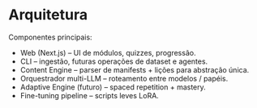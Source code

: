 # Arquitetura

Componentes principais:
- Web (Next.js) – UI de módulos, quizzes, progressão.
- CLI – ingestão, futuras operações de dataset e agentes.
- Content Engine – parser de manifests + lições para abstração única.
- Orquestrador multi-LLM – roteamento entre modelos / papéis.
- Adaptive Engine (futuro) – spaced repetition + mastery.
- Fine-tuning pipeline – scripts leves LoRA.